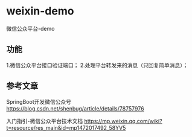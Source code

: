 # weixin-demo
微信公众平台-demo

## 功能

1.微信公众平台接口验证端口；
2.处理平台转发来的消息（只回复简单消息）；


## 参考文章

SpringBoot开发微信公众号
https://blog.csdn.net/shenbug/article/details/78757976

入门指引-微信公众平台技术文档
https://mp.weixin.qq.com/wiki?t=resource/res_main&id=mp1472017492_58YV5
